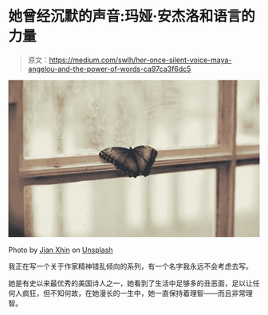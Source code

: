 # 她曾经沉默的声音:玛娅·安杰洛和语言的力量

> 原文：<https://medium.com/swlh/her-once-silent-voice-maya-angelou-and-the-power-of-words-ca97ca3f6dc5>

![](img/3ed5e86e5297a1134a5078ac4c2f048b.png)

Photo by [Jian Xhin](https://unsplash.com/photos/y2yWnOkOUM0?utm_source=unsplash&utm_medium=referral&utm_content=creditCopyText) on [Unsplash](https://unsplash.com/search/photos/caged?utm_source=unsplash&utm_medium=referral&utm_content=creditCopyText)

我正在写一个关于作家精神错乱倾向的系列，有一个名字我永远不会考虑去写。

她是有史以来最优秀的美国诗人之一，她看到了生活中足够多的丑恶面，足以让任何人疯狂，但不知何故，在她漫长的一生中，她一直保持着理智——而且非常理智。